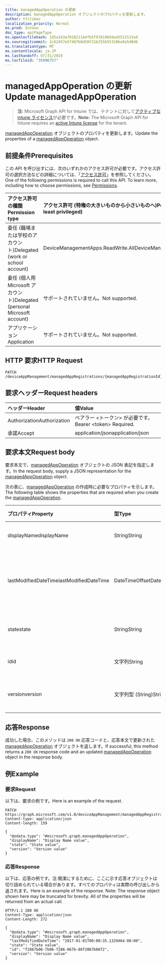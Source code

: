 ```yaml
---
title: managedAppOperation の更新
description: managedAppOperation オブジェクトのプロパティを更新します。
author: tfitzmac
localization_priority: Normal
ms.prod: Intune
doc_type: apiPageType
ms.openlocfilehash: 1d5a1b3a701821144fb5f97819694a45521515a9
ms.sourcegitcommit: 2c62457e57467b8d50f21b255b553106a9a5d8d6
ms.translationtype: MT
ms.contentlocale: ja-JP
ms.lasthandoff: 07/31/2019
ms.locfileid: "35996757"
---
```

# <a name="update-managedappoperation"></a><span data-ttu-id="8b739-103">managedAppOperation の更新</span><span class="sxs-lookup"><span data-stu-id="8b739-103">Update managedAppOperation</span></span>

> <span data-ttu-id="8b739-104">**注:** Microsoft Graph API for Intune では、テナントに対して[アクティブな intune ライセンス](https://go.microsoft.com/fwlink/?linkid=839381)が必要です。</span><span class="sxs-lookup"><span data-stu-id="8b739-104">**Note:** The Microsoft Graph API for Intune requires an [active Intune license](https://go.microsoft.com/fwlink/?linkid=839381) for the tenant.</span></span>

<span data-ttu-id="8b739-105">[managedAppOperation](../resources/intune-mam-managedappoperation.md) オブジェクトのプロパティを更新します。</span><span class="sxs-lookup"><span data-stu-id="8b739-105">Update the properties of a [managedAppOperation](../resources/intune-mam-managedappoperation.md) object.</span></span>

## <a name="prerequisites"></a><span data-ttu-id="8b739-106">前提条件</span><span class="sxs-lookup"><span data-stu-id="8b739-106">Prerequisites</span></span>
<span data-ttu-id="8b739-p101">この API を呼び出すには、次のいずれかのアクセス許可が必要です。アクセス許可の選択方法などの詳細については、「[アクセス許可](/graph/permissions-reference)」を参照してください。</span><span class="sxs-lookup"><span data-stu-id="8b739-p101">One of the following permissions is required to call this API. To learn more, including how to choose permissions, see [Permissions](/graph/permissions-reference).</span></span>

|<span data-ttu-id="8b739-109">アクセス許可の種類</span><span class="sxs-lookup"><span data-stu-id="8b739-109">Permission type</span></span>|<span data-ttu-id="8b739-110">アクセス許可 (特権の大きいものから小さいものへ)</span><span class="sxs-lookup"><span data-stu-id="8b739-110">Permissions (from most to least privileged)</span></span>|
|:---|:---|
|<span data-ttu-id="8b739-111">委任 (職場または学校のアカウント)</span><span class="sxs-lookup"><span data-stu-id="8b739-111">Delegated (work or school account)</span></span>|<span data-ttu-id="8b739-112">DeviceManagementApps.ReadWrite.All</span><span class="sxs-lookup"><span data-stu-id="8b739-112">DeviceManagementApps.ReadWrite.All</span></span>|
|<span data-ttu-id="8b739-113">委任 (個人用 Microsoft アカウント)</span><span class="sxs-lookup"><span data-stu-id="8b739-113">Delegated (personal Microsoft account)</span></span>|<span data-ttu-id="8b739-114">サポートされていません。</span><span class="sxs-lookup"><span data-stu-id="8b739-114">Not supported.</span></span>|
|<span data-ttu-id="8b739-115">アプリケーション</span><span class="sxs-lookup"><span data-stu-id="8b739-115">Application</span></span>|<span data-ttu-id="8b739-116">サポートされていません。</span><span class="sxs-lookup"><span data-stu-id="8b739-116">Not supported.</span></span>|

## <a name="http-request"></a><span data-ttu-id="8b739-117">HTTP 要求</span><span class="sxs-lookup"><span data-stu-id="8b739-117">HTTP Request</span></span>
<!-- {
  "blockType": "ignored"
}
-->
``` http
PATCH /deviceAppManagement/managedAppRegistrations/{managedAppRegistrationId}/operations/{managedAppOperationId}
```

## <a name="request-headers"></a><span data-ttu-id="8b739-118">要求ヘッダー</span><span class="sxs-lookup"><span data-stu-id="8b739-118">Request headers</span></span>
|<span data-ttu-id="8b739-119">ヘッダー</span><span class="sxs-lookup"><span data-stu-id="8b739-119">Header</span></span>|<span data-ttu-id="8b739-120">値</span><span class="sxs-lookup"><span data-stu-id="8b739-120">Value</span></span>|
|:---|:---|
|<span data-ttu-id="8b739-121">Authorization</span><span class="sxs-lookup"><span data-stu-id="8b739-121">Authorization</span></span>|<span data-ttu-id="8b739-122">ベアラー &lt;トークン&gt; が必要です。</span><span class="sxs-lookup"><span data-stu-id="8b739-122">Bearer &lt;token&gt; Required.</span></span>|
|<span data-ttu-id="8b739-123">承諾</span><span class="sxs-lookup"><span data-stu-id="8b739-123">Accept</span></span>|<span data-ttu-id="8b739-124">application/json</span><span class="sxs-lookup"><span data-stu-id="8b739-124">application/json</span></span>|

## <a name="request-body"></a><span data-ttu-id="8b739-125">要求本文</span><span class="sxs-lookup"><span data-stu-id="8b739-125">Request body</span></span>
<span data-ttu-id="8b739-126">要求本文で、[managedAppOperation](../resources/intune-mam-managedappoperation.md) オブジェクトの JSON 表記を指定します。</span><span class="sxs-lookup"><span data-stu-id="8b739-126">In the request body, supply a JSON representation for the [managedAppOperation](../resources/intune-mam-managedappoperation.md) object.</span></span>

<span data-ttu-id="8b739-127">次の表に、[managedAppOperation](../resources/intune-mam-managedappoperation.md) の作成時に必要なプロパティを示します。</span><span class="sxs-lookup"><span data-stu-id="8b739-127">The following table shows the properties that are required when you create the [managedAppOperation](../resources/intune-mam-managedappoperation.md).</span></span>

|<span data-ttu-id="8b739-128">プロパティ</span><span class="sxs-lookup"><span data-stu-id="8b739-128">Property</span></span>|<span data-ttu-id="8b739-129">型</span><span class="sxs-lookup"><span data-stu-id="8b739-129">Type</span></span>|<span data-ttu-id="8b739-130">説明</span><span class="sxs-lookup"><span data-stu-id="8b739-130">Description</span></span>|
|:---|:---|:---|
|<span data-ttu-id="8b739-131">displayName</span><span class="sxs-lookup"><span data-stu-id="8b739-131">displayName</span></span>|<span data-ttu-id="8b739-132">String</span><span class="sxs-lookup"><span data-stu-id="8b739-132">String</span></span>|<span data-ttu-id="8b739-133">操作名。</span><span class="sxs-lookup"><span data-stu-id="8b739-133">The operation name.</span></span>|
|<span data-ttu-id="8b739-134">lastModifiedDateTime</span><span class="sxs-lookup"><span data-stu-id="8b739-134">lastModifiedDateTime</span></span>|<span data-ttu-id="8b739-135">DateTimeOffset</span><span class="sxs-lookup"><span data-stu-id="8b739-135">DateTimeOffset</span></span>|<span data-ttu-id="8b739-136">アプリ操作が変更された最終時刻。</span><span class="sxs-lookup"><span data-stu-id="8b739-136">The last time the app operation was modified.</span></span>|
|<span data-ttu-id="8b739-137">state</span><span class="sxs-lookup"><span data-stu-id="8b739-137">state</span></span>|<span data-ttu-id="8b739-138">String</span><span class="sxs-lookup"><span data-stu-id="8b739-138">String</span></span>|<span data-ttu-id="8b739-139">操作の現在の状態。</span><span class="sxs-lookup"><span data-stu-id="8b739-139">The current state of the operation</span></span>|
|<span data-ttu-id="8b739-140">id</span><span class="sxs-lookup"><span data-stu-id="8b739-140">id</span></span>|<span data-ttu-id="8b739-141">文字列</span><span class="sxs-lookup"><span data-stu-id="8b739-141">String</span></span>|<span data-ttu-id="8b739-142">エンティティのキー。</span><span class="sxs-lookup"><span data-stu-id="8b739-142">Key of the entity.</span></span>|
|<span data-ttu-id="8b739-143">version</span><span class="sxs-lookup"><span data-stu-id="8b739-143">version</span></span>|<span data-ttu-id="8b739-144">文字列型 (String)</span><span class="sxs-lookup"><span data-stu-id="8b739-144">String</span></span>|<span data-ttu-id="8b739-145">エンティティのバージョン。</span><span class="sxs-lookup"><span data-stu-id="8b739-145">Version of the entity.</span></span>|



## <a name="response"></a><span data-ttu-id="8b739-146">応答</span><span class="sxs-lookup"><span data-stu-id="8b739-146">Response</span></span>
<span data-ttu-id="8b739-147">成功した場合、このメソッドは `200 OK` 応答コードと、応答本文で更新された [managedAppOperation](../resources/intune-mam-managedappoperation.md) オブジェクトを返します。</span><span class="sxs-lookup"><span data-stu-id="8b739-147">If successful, this method returns a `200 OK` response code and an updated [managedAppOperation](../resources/intune-mam-managedappoperation.md) object in the response body.</span></span>

## <a name="example"></a><span data-ttu-id="8b739-148">例</span><span class="sxs-lookup"><span data-stu-id="8b739-148">Example</span></span>

### <a name="request"></a><span data-ttu-id="8b739-149">要求</span><span class="sxs-lookup"><span data-stu-id="8b739-149">Request</span></span>
<span data-ttu-id="8b739-150">以下は、要求の例です。</span><span class="sxs-lookup"><span data-stu-id="8b739-150">Here is an example of the request.</span></span>
``` http
PATCH https://graph.microsoft.com/v1.0/deviceAppManagement/managedAppRegistrations/{managedAppRegistrationId}/operations/{managedAppOperationId}
Content-type: application/json
Content-length: 159

{
  "@odata.type": "#microsoft.graph.managedAppOperation",
  "displayName": "Display Name value",
  "state": "State value",
  "version": "Version value"
}
```

### <a name="response"></a><span data-ttu-id="8b739-151">応答</span><span class="sxs-lookup"><span data-stu-id="8b739-151">Response</span></span>
<span data-ttu-id="8b739-p102">以下は、応答の例です。注:簡潔にするために、ここに示す応答オブジェクトは切り詰められている場合があります。すべてのプロパティは実際の呼び出しから返されます。</span><span class="sxs-lookup"><span data-stu-id="8b739-p102">Here is an example of the response. Note: The response object shown here may be truncated for brevity. All of the properties will be returned from an actual call.</span></span>
``` http
HTTP/1.1 200 OK
Content-Type: application/json
Content-Length: 272

{
  "@odata.type": "#microsoft.graph.managedAppOperation",
  "displayName": "Display Name value",
  "lastModifiedDateTime": "2017-01-01T00:00:35.1329464-08:00",
  "state": "State value",
  "id": "f2867b06-7b06-f286-067b-86f2067b86f2",
  "version": "Version value"
}
```



